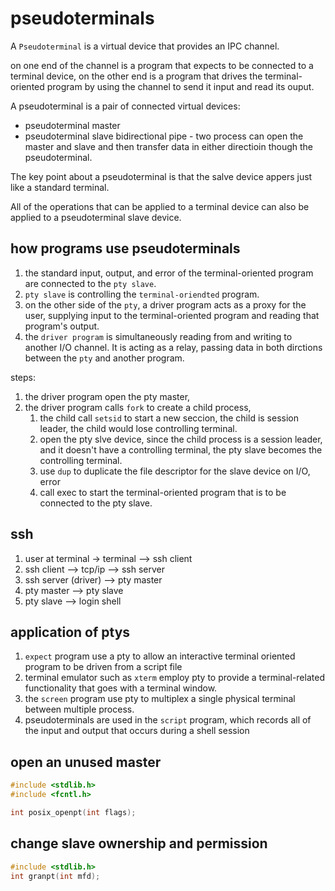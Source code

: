 # pseudoterminals

A `Pseudoterminal` is a virtual device that provides an IPC channel.

on one end of the channel is a program that expects to be connected to a terminal device,
on the other end is a program that drives the terminal-oriented program by using the channel to send it input and read its ouput.

A pseudoterminal is a pair of connected virtual devices:
  - pseudoterminal master
  - pseudoterminal slave
bidirectional pipe - two process can open the master and slave and then transfer data in either directioin though the pseudoterminal.

The key point about a pseudoterminal is that the salve device appers just like a standard terminal.

All of the operations that can be applied to a terminal device can also be applied to a pseudoterminal slave device.


## how programs use pseudoterminals
1. the standard input, output, and error of the terminal-oriented program are connected to the `pty slave`.
2. `pty slave` is controlling the `terminal-oriendted` program.
3. on the other side of the `pty`, a driver program acts as a proxy for the user, supplying input to the terminal-oriented program and reading that program's output.
4. the `driver program` is simultaneously reading from and writing to another I/O channel. It is acting as a relay, passing data in both dirctions between the `pty` and another program.


steps:
1. the driver program open the pty master,
2. the driver program calls `fork` to create a child process,
   1. the child call `setsid` to start a new seccion, the child is session leader, the child would lose controlling terminal.
   2. open the pty slve device, since the child process is a session leader, and it doesn't have a controlling terminal, the pty slave becomes the controlling terminal.
   3. use `dup` to duplicate the file descriptor for the slave device on I/O, error
   4. call exec to start the terminal-oriented program that is to be connected to the pty slave.

## ssh
1. user at terminal -> terminal --> ssh client
2. ssh client  --> tcp/ip --> ssh server
3. ssh server (driver) --> pty master
4. pty master --> pty slave
5. pty slave --> login shell

## application of ptys
1. `expect` program use a pty to allow an interactive terminal oriented program to be driven from a script file
2. terminal emulator such as `xterm` employ pty to provide a terminal-related functionality that goes with a terminal window.
3. the `screen` program use pty to multiplex a single physical terminal between multiple process.
4. pseudoterminals are used in the `script` program, which records all of the input and output that occurs during a shell session



## open an unused master
```c++
#include <stdlib.h>
#include <fcntl.h>

int posix_openpt(int flags);
```

## change slave ownership and permission
```c++
#include <stdlib.h>
int granpt(int mfd);
```